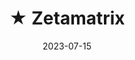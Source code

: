 ---
title: ★ Zetamatrix
tech_type: django
redirect_url: https://zetamatrix-production.up.railway.app/
date: 2023-07-15
categories:
  - engineering
---